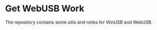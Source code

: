 Get WebUSB Work
==============

The repository contains some utils and notes for WinUSB and WebUSB.
